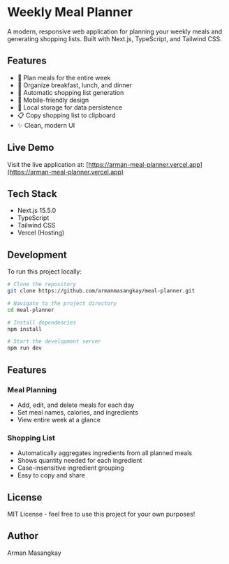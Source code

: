 # Weekly Meal Planner

A modern, responsive web application for planning your weekly meals and generating shopping lists. Built with Next.js, TypeScript, and Tailwind CSS.

## Features

- 📅 Plan meals for the entire week
- 🍳 Organize breakfast, lunch, and dinner
- 🛒 Automatic shopping list generation
- 📱 Mobile-friendly design
- 💾 Local storage for data persistence
- 📋 Copy shopping list to clipboard
- ✨ Clean, modern UI

## Live Demo

Visit the live application at: [https://arman-meal-planner.vercel.app](https://arman-meal-planner.vercel.app)

## Tech Stack

- Next.js 15.5.0
- TypeScript
- Tailwind CSS
- Vercel (Hosting)

## Development

To run this project locally:

```bash
# Clone the repository
git clone https://github.com/armanmasangkay/meal-planner.git

# Navigate to the project directory
cd meal-planner

# Install dependencies
npm install

# Start the development server
npm run dev
```

## Features

### Meal Planning
- Add, edit, and delete meals for each day
- Set meal names, calories, and ingredients
- View entire week at a glance

### Shopping List
- Automatically aggregates ingredients from all planned meals
- Shows quantity needed for each ingredient
- Case-insensitive ingredient grouping
- Easy to copy and share

## License

MIT License - feel free to use this project for your own purposes!

## Author

Arman Masangkay
